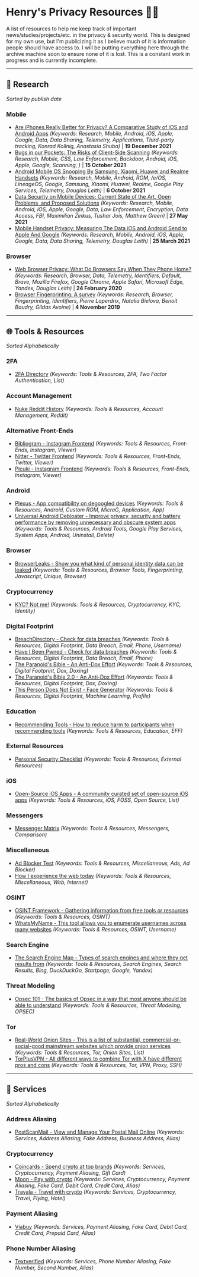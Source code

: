 # Henry's Privacy Resources 🧠🔐
A list of resources to help me keep track of important news/studies/projects/etc. in the privacy & security world. This is designed for my own use, but I'm publicizing it as I believe much of it is information people should have access to. I will be putting everything here through the archive machine soon to ensure none of it is lost. This is a constant work in progress and is currently incomplete.
____
## 🔬 Research 
*Sorted by publish date*
### Mobile
- [Are iPhones Really Better for Privacy? A Comparative Study of iOS and Android Apps](https://arxiv.org/pdf/2109.13722.pdf) *(Keywords: Research, Mobile, Android, iOS, Apple, Google, Data, Data Sharing, Telemetry, Applications, Third-party tracking, Konrad Kollnig, Anastasia Shuba)* | **19 December 2021**
- [Bugs in our Pockets: The Risks of Client-Side Scanning](https://arxiv.org/pdf/2110.07450.pdf) *(Keywords: Research, Mobile, CSS, Law Enforcement, Backdoor, Android, iOS, Apple, Google, Scanning, )* | **15 October 2021**
- [Android Mobile OS Snooping By Samsung, Xiaomi, Huawei and Realme Handsets](https://www.scss.tcd.ie/Doug.Leith/Android_privacy_report.pdf) *(Keywords: Research, Mobile, Android, ROM, /e/OS, LineageOS, Google, Samsung, Xiaomi, Huawei, Realme, Google Play Services, Telemetry, Douglas Leith)* | **6 October 2021**
- [Data Security on Mobile Devices: Current State of the Art, Open Problems, and Proposed Solutions](https://arxiv.org/pdf/2105.12613.pdf) *(Keywords: Research, Mobile, Android, iOS, Apple, Google, Data, Law Enforcement, Encryption, Data Access, FBI, Maximilian Zinkus, Tushar Jois, Matthew Green)* | **27 May 2021**
- [Mobile Handset Privacy: Measuring The Data iOS and Android Send to Apple And Google](https://www.scss.tcd.ie/doug.leith/apple_google.pdf) *(Keywords: Research, Mobile, Android, iOS, Apple, Google, Data, Data Sharing, Telemetry, Douglas Leith)* | **25 March 2021**

### Browser
- [Web Browser Privacy: What Do Browsers Say When They Phone Home?](https://www.scss.tcd.ie/Doug.Leith/pubs/browser_privacy.pdf) *(Keywords: Research, Browser, Data, Telemetry, Identifiers, Default, Brave, Mozilla Firefox, Google Chrome, Apple Safari, Microsoft Edge, Yandex, Douglas Leith)* | **24 February 2020**
- [Browser Fingerprinting: A survey](https://arxiv.org/pdf/1905.01051.pdf) *(Keywords: Research, Browser, Fingerprinting, Identifiers, Pierre Laperdrix, Natalia Bielova, Benoit Baudry, Gildas Avoine)* | **4 November 2019**
____
## 🌐 Tools & Resources
*Sorted Alphabetically*

### 2FA
- [2FA Directory](https://2fa.directory/) *(Keywords: Tools & Resources, 2FA, Two Factor Authentication, List)*

### Account Management
- [Nuke Reddit History](https://www.reddit.com/r/NukeRedditHistory/) *(Keywords: Tools & Resources, Account Management, Reddit)*

### Alternative Front-Ends
- [Bibliogram - Instagram Frontend](https://bibliogram.art/) *(Keywords: Tools & Resources, Front-Ends, Instagram, Viewer)*
- [Nitter - Twitter Frontend](https://nitter.net/) *(Keywords: Tools & Resources, Front-Ends, Twitter, Viewer)*
- [Picuki - Instagram Frontend](https://www.picuki.com/) *(Keywords: Tools & Resources, Front-Ends, Instagram, Viewer)*

### Android
- [Plexus - App compatibility on degoogled devices](https://plexus.techlore.tech/) *(Keywords: Tools & Resources, Android, Custom ROM, MicroG, Application, App)*
- [Universal Android Debloater - Improve privacy, security and battery performance by removing unnecessary and obscure system apps](https://github.com/0x192/universal-android-debloater) *(Keywords: Tools & Resources, Android Tools, Google Play Services, System Apps, Android, Uninstall, Delete)*

### Browser
- [BrowserLeaks - Show you what kind of personal identity data can be leaked](https://browserleaks.com/) *(Keywords: Tools & Resources, Browser Tools, Fingerprinting, Javascript, Unique, Browser)*

### Cryptocurrency
- [KYC? Not me!](https://kycnot.me/) *(Keywords: Tools & Resources, Cryptocurrency, KYC, Identity)*

### Digital Footprint
- [BreachDirectory - Check for data breaches](https://breachdirectory.org/) *(Keywords: Tools & Resources, Digital Footprint, Data Breach, Email, Phone, Username)*
- [Have I Been Pwned - Check for data breaches](https://haveibeenpwned.com/) *(Keywords: Tools & Resources, Digital Footprint, Data Breach, Email, Phone)*
- [The Paranoid's Bible - An Anti-Dox Effort](https://paranoidsbible.tumblr.com/post/163682829279/quickie-the-paranoids-bible) *(Keywords: Tools & Resources, Digital Footprint, Dox, Doxing)*
- [The Paranoid's Bible 2.0 - An Anti-Dox Effort](https://paranoidsbible.tumblr.com/post/160173700334/the-paranoids-bible-20) *(Keywords: Tools & Resources, Digital Footprint, Dox, Doxing)*
- [This Person Does Not Exist - Face Generator](https://thispersondoesnotexist.com/) *(Keywords: Tools & Resources, Digital Footprint, Machine Learning, Profile)*

### Education
- [Recommending Tools - How to reduce harm to participants when recommending tools](https://sec.eff.org/articles/recommending-tools) *(Keywords: Tools & Resources, Education, EFF)*

### External Resources
- [Personal Security Checklist](https://github.com/Lissy93/personal-security-checklist) *(Keywords: Tools & Resources, External Resources)*

### iOS
- [Open-Source iOS Apps - A community curated set of open-source iOS apps](https://open-source-ios-apps.netlify.app/) *(Keywords: Tools & Resources, iOS, FOSS, Open Source, List)*

### Messengers
- [Messenger Matrix](https://www.messenger-matrix.de/messenger-matrix-en.html) *(Keywords: Tools & Resources, Messengers, Comparison)*

### Miscellaneous
- [Ad Blocker Test](https://d3ward.github.io/toolz/adblock.html) *(Keywords: Tools & Resources, Miscellaneous, Ads, Ad Blocker)*
- [How I experience the web today](https://how-i-experience-web-today.com/) *(Keywords: Tools & Resources, Miscellaneous, Web, Internet)*

### OSINT
- [OSINT Framework - Gathering information from free tools or resources](https://osintframework.com/) *(Keywords: Tools & Resources, OSINT)*
- [WhatsMyName - This tool allows you to enumerate usernames across many websites](https://whatsmyname.app/) *(Keywords: Tools & Resources, OSINT, Username)*

### Search Engine
- [The Search Engine Map - Types of search engines and where they get results from](https://www.searchenginemap.com/) *(Keywords: Tools & Resources, Search Engines, Search Results, Bing, DuckDuckGo, Startpage, Google, Yandex)*

### Threat Modeling
- [Opsec 101 - The basics of Opsec in a way that most anyone should be able to understand](https://opsec101.org/) *(Keywords: Tools & Resources, Threat Modeling, OPSEC)*

### Tor
- [Real-World Onion Sites - This is a list of substantial, commercial-or-social-good mainstream websites which provide onion services](https://github.com/alecmuffett/real-world-onion-sites) *(Keywords: Tools & Resources, Tor, Onion Sites, List)*
- [TorPlusVPN - All different ways to combine Tor with X have different pros and cons](https://gitlab.torproject.org/legacy/trac/-/wikis/doc/TorPlusVPN) *(Keywords: Tools & Resources, Tor, VPN, Proxy, SSH)*
____
## 🔗 Services
*Sorted Alphabetically*

### Address Aliasing
- [PostScanMail - View and Manage Your Postal Mail Online](https://www.postscanmail.com/) *(Keywords: Services, Address Aliasing, Fake Address, Business Address, Alias)*

### Cryptocurrency
- [Coincards - Spend crypto at top brands](https://coincards.com/) *(Keywords: Services, Cryptocurrency, Payment Aliasing, Gift Card)*
- [Moon - Pay with crypto](https://paywithmoon.com/) *(Keywords: Services, Cryptocurrency, Payment Aliasing, Fake Card, Debit Card, Credit Card, Alias)*
- [Travala - Travel with crypto](https://www.travala.com/) *(Keywords: Services, Cryptocurrency, Travel, Flying, Hotel)*

### Payment Aliasing
- [Viabuy](https://www.viabuy.com/the-prepaid-mastercard-in-gold-or-black.html) *(Keywords: Services, Payment Aliasing, Fake Card, Debit Card, Credit Card, Prepaid Card, Alias)*

### Phone Number Aliasing
- [Textverified](https://www.textverified.com/) *(Keywords: Services, Phone Number Aliasing, Fake Number, Second Number, Alias)*
